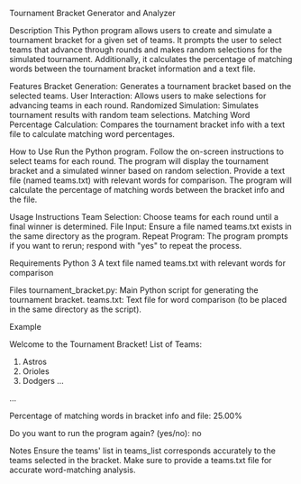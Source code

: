 Tournament Bracket Generator and Analyzer

Description
This Python program allows users to create and simulate a tournament bracket for a given set of teams. It prompts the user to select teams that advance through rounds and makes random selections for the simulated tournament. Additionally, it calculates the percentage of matching words between the tournament bracket information and a text file.

Features
Bracket Generation: Generates a tournament bracket based on the selected teams.
User Interaction: Allows users to make selections for advancing teams in each round.
Randomized Simulation: Simulates tournament results with random team selections.
Matching Word Percentage Calculation: Compares the tournament bracket info with a text file to calculate matching word percentages.

How to Use
Run the Python program.
Follow the on-screen instructions to select teams for each round.
The program will display the tournament bracket and a simulated winner based on random selection.
Provide a text file (named teams.txt) with relevant words for comparison.
The program will calculate the percentage of matching words between the bracket info and the file.

Usage Instructions
Team Selection: Choose teams for each round until a final winner is determined.
File Input: Ensure a file named teams.txt exists in the same directory as the program.
Repeat Program: The program prompts if you want to rerun; respond with "yes" to repeat the process.

Requirements
Python 3
A text file named teams.txt with relevant words for comparison

Files
tournament_bracket.py: Main Python script for generating the tournament bracket.
teams.txt: Text file for word comparison (to be placed in the same directory as the script).

Example

Welcome to the Tournament Bracket!
List of Teams:
1. Astros
2. Orioles
3. Dodgers
...

...

Percentage of matching words in bracket info and file: 25.00%

Do you want to run the program again? (yes/no): no

Notes
Ensure the teams' list in teams_list corresponds accurately to the teams selected in the bracket.
Make sure to provide a teams.txt file for accurate word-matching analysis.
